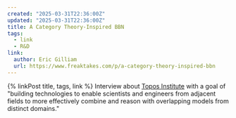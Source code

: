 ```yaml
---
created: "2025-03-31T22:36:00Z"
updated: "2025-03-31T22:36:00Z"
title: A Category Theory-Inspired BBN
tags:
  - link
  - R&D
link:
  author: Eric Gilliam
  url: https://www.freaktakes.com/p/a-category-theory-inspired-bbn
---
```


{% linkPost title, tags, link %} Interview about [Topos Institute](https://topos.institute/) with a goal of "building technologies to enable scientists and engineers from adjacent fields to more effectively combine and reason with overlapping models from distinct domains."

